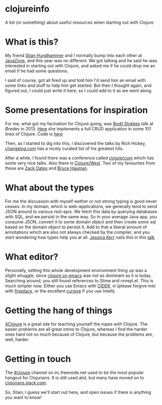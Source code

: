 # clojureinfo
A list (or something) about useful resources when starting out with Clojure

# What is this?
My friend [Stian Hundhammer](https://twitter.com/stianhundhammer) and I normally bump into each other at  [JavaZone](http://www.javazone.no), and this year was no different. We got talking and he said he was interested in starting out with Clojure, and asked me if he could drop me an email if he had some questions. 

I said of course, got all fired up and told him I'd send him an email with some links and stuff to help him get started. But then I thought again, and figured out, I could just write it here, so I could add to it as we went along.

# Some presentations for inspiration
For me, what got my facination for Clojure going, was [Bodil Stokkes](https://twitter.com/bodil) talk at Øredev in 2013. [Here](http://oredev.org/2013/wed-fri-conference/hands-on-with-clojure) she implements a full CRUD application in some 101 lines of Clojure. Code is [here](https://github.com/bodil/hands-on-with-clojure/blob/master/src/bestpony/server.clj)

Then, as I started to dig into this, I discovered the talks by Rich Hickey, [changelog.com](https://changelog.com/rich-hickeys-greatest-hits/) has a nicely curated list of his greatest hits.

After a while, I found there was a conference called [clojure/conj](http://clojure-conj.org) which has some very nice talks. Also there is [Clojure/West](http://clojurewest.org). Two of my favourites from these are [Zack Oates](https://www.youtube.com/watch?v=0GzzFeS5cMc) and [Bruce Hauman](https://www.youtube.com/watch?v=j-kj2qwJa_E).

# What about the types
For me the discussion with myself wether or not strong typing is good never ceases. In my domain, which is web-applications, we generally tend to send JSON around to various rest-apis. We fetch this data by querying databases with SQL, and we persist in the same way. So in your average Java app, you consume JSON, convert it to some domain object and then create some sql based on the domain object to persist it. Add to that a liberal amount of annotations which are also not always checked by the compiler, and you start wondering how types help you at all.
[Jessica Kerr](https://twitter.com/jessitron) nails this in this [talk](https://www.youtube.com/watch?v=GFQqyXoL0YQ)

# What editor?
Personally, setting this whole development environment thing up was a slight struggle, since [clojure on emacs](https://github.com/clojure-emacs) was not as dominant as it is today. Searching around, you still found references to Slime and nnrepl.el. This is much simpler now. Either you use Emacs with [CIDER](https://github.com/clojure-emacs/cider), vi (please forgive me) with [fireplace](https://github.com/tpope/vim-fireplace), or the excellent [cursive](https://cursiveclojure.com) if you use Intellij.

# Getting the hang of things
[4Clojure](https://www.4clojure.com) is a great site for teaching yourself the ropes with Clojure. The easier problems are all great intros to Clojure, whereas I find the harder ones hard not so much because of Clojure, but because the problems are, well, harder.

# Getting in touch
The [#clojure](http://clojure-log.n01se.net) channel on irc.freenode.net used to be the most popular hangout for Clojurians. It is still used alot, but many have moved on to [clojurians.slack.com](http://clojurians.net).

So, Stian, I guess we'll start out here, and open issues if there is anything you want to know!
